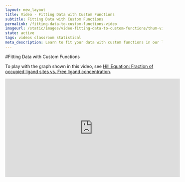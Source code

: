 ```yaml
---
layout: new_layout
title: Video - Fitting Data with Custom Functions
subtitle: Fitting Data with Custom Functions
permalink: /fitting-data-to-custom-functions-video
imageurl: /static/images/video-fitting-data-to-custom-functions/thum-video-fitting-data-to-custom-functions.png
state: active
tags: videos classroom statistical
meta_description: Learn to fit your data with custom functions in our less than 2 minute video. Plotly is the easiest and fastest way to make and share graphs online.
---
```



#Fitting Data with Custom Functions

To play with the graph shown in this video, see [Hill Equation: Fraction of occupied ligand sites vs. Free ligand concentration](https://plot.ly/2503/~chris/).


<iframe width="560" height="315" src="https://www.youtube.com/embed/o_A8Nzz31gc" frameborder="0" allowfullscreen></iframe>
